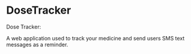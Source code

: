 # DoseTracker
Dose Tracker: 

A web application used to track your medicine and send users SMS text messages as a reminder.
